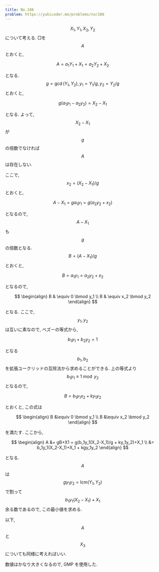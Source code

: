 ```yaml
---
title: No.186
problem: https://yukicoder.me/problems/no/186
---
```

$$ X_1, Y_1, X_2, Y_2 $$ について考える. □を $$ A $$ とおくと,

$$
A = a_1Y_1 + X_1 = a_2Y_2 + X_2
$$

となる. $$ g = \gcd(Y_1, Y_2), y_1 = Y_1/g, y_2 = Y_2/g $$ とおくと,

$$
g(a_1y_1-a_2y_2) = X_2-X_1
$$

となる. よって, $$ X_2-X_1 $$ が $$ g $$ の倍数でなければ $$ A $$ は存在しない.

ここで, $$ x_2 = (X_2-X_1)/g $$ とおくと,

$$
A-X_1 = ga_1y_1 = g(a_2y_2 + x_2)
$$

となるので, $$ A-X_1 $$ も $$ g $$ の倍数となる. $$ B = (A-X_1)/g $$ とおくと,

$$
B = a_1y_1 = a_2y_2 + x_2
$$

となるので,

$$
\begin{align}
B & \equiv 0 \bmod y_1 \\
B & \equiv x_2 \bmod y_2
\end{align}
$$

となる. ここで, $$ y_1, y_2 $$ は互いに素なので, ベズーの等式から,

$$
b_1y_1 + b_2y_2 = 1
$$

となる $$ b_1, b_2 $$ を拡張ユークリッドの互除法から求めることができる. 上の等式より $$ b_1y_1 \equiv 1 \bmod y_2 $$ となるので,

$$
B = b_1y_1x_2 + ky_1y_2
$$

とおくと, この式は

$$
\begin{align}
B &\equiv 0 \bmod y_1 \\
B &\equiv x_2 \bmod y_2
\end{align}
$$

を満たす. ここから,

$$
\begin{align}
A &= gB+X1 = g(b_1y_1(X_2-X_1)/g + ky_1y_2)+X_1 \\
  &= b_1y_1(X_2-X_1)+X_1 + kgy_1y_2
\end{align}
$$

となる. $$ A $$ は $$ gy_1y_2 = \mathrm{lcm}(Y_1, Y_2) $$ で割って $$ b_1y_1(X_2-X_1)+X_1 $$ 余る数であるので, この最小値を求める.

以下, $$ A $$ と $$ X_3 $$ についても同様に考えればいい.

数値はかなり大きくなるので, GMP を使用した.
